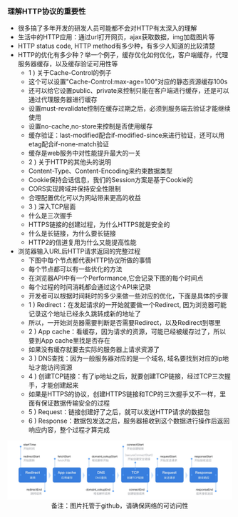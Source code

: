 ### 理解HTTP协议的重要性

- 很多搞了多年开发的研发人员可能都不会对HTTP有太深入的理解
- 生活中的HTTP应用：通过url打开网页，ajax获取数据，img加载图片等
- HTTP status code, HTTP method有多少种，有多少人知道的比较清楚
- HTTP的优化有多少种？举一个例子，缓存优化如何优化，客户端缓存，代理服务器缓存，以及缓存验证可用性等
    * 1 ) 关于Cache-Control的例子
    * 这个可以设置"Cache-Control:max-age=100"对应的静态资源缓存100s
    * 还可以给它设置public、private来控制只能在客户端进行缓存，还是可以通过代理服务器进行缓存
    * 设置must-revalidate控制在缓存过期之后，必须到服务端去验证才能继续使用
    * 设置no-cache,no-store来控制是否使用缓存
    * 缓存验证：last-modified配合if-modified-since来进行验证，还可以用etag配合if-none-match验证
    * 缓存是web服务中对性能提升最大的一关
    * 2 ) 关于HTTP的其他头的说明
    * Content-Type、Content-Encoding来约束数据类型
    * Cookie保持会话信息，我们的Session方案是基于Cookie的
    * CORS实现跨域并保持安全性限制
    * 合理配置优化可以为网站带来更高的收益
    * 3 ) 深入TCP层面
    * 什么是三次握手
    * HTTPS链接的创建过程，为什么HTTPS就是安全的
    * 什么是长链接，为什么要长链接
    * HTTP2的信道复用为什么又能提高性能
- 浏览器输入URL后HTTP请求返回的完整过程
    * 下图中每个节点都代表HTTP协议所做的事情
    * 每个节点都可以有一些优化的方法
    * 在浏览器API中有一个Performance,它会记录下图的每个时间点
    * 每个过程的时间消耗都会通过这个API来记录
    * 开发者可以根据时间耗时的多少来做一些对应的优化，下面是具体的步骤
    * 1 ) Redirect：在发起请求的一开始就要做一个Redirect, 因为浏览器可能记录这个地址已经永久跳转成新的地址了
    * 所以，一开始浏览器需要判断是否需要Redirect，以及Redirect到哪里
    * 2 ) App cache：看缓存，因为请求的资源，可能已经被缓存过了，所以要到App cache里找是否存在
    * 如果没有缓存就要去实际的服务器上请求资源了
    * 3 ) DNS查找：因为一般服务器对应的是一个域名, 域名要找到对应的ip地址才能访问资源
    * 4 ) 创建TCP链接：有了ip地址之后，就要创建TCP链接，经过TCP三次握手，才能创建起来
    * 如果是HTTPS的协议，创建HTTPS链接和TCP的三次握手又不一样，里面有保证数据传输安全的过程
    * 5 ) Request：链接创建好了之后，就可以发送HTTP请求的数据包
    * 6 ) Response：数据包发送之后，服务器接收到这个数据进行操作后返回响应内容，整个过程才算完成
<div align="center">
    <img width="600" src="./screenshot/1.jpg">
    <br />
    <div style="text-align:center">备注：图片托管于github，请确保网络的可访问性</div>
    <br />
</div>